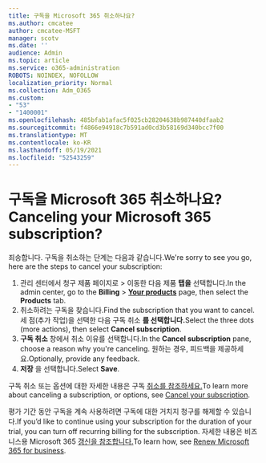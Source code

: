 ```yaml
---
title: 구독을 Microsoft 365 취소하나요?
ms.author: cmcatee
author: cmcatee-MSFT
manager: scotv
ms.date: ''
audience: Admin
ms.topic: article
ms.service: o365-administration
ROBOTS: NOINDEX, NOFOLLOW
localization_priority: Normal
ms.collection: Adm_O365
ms.custom:
- "53"
- "1400001"
ms.openlocfilehash: 485bfab1afac5f025cb28204638b987440dfaab2
ms.sourcegitcommit: f4866e94918c7b591ad0cd3b58169d340bcc7f00
ms.translationtype: MT
ms.contentlocale: ko-KR
ms.lasthandoff: 05/19/2021
ms.locfileid: "52543259"
---
```

# <a name="canceling-your-microsoft-365-subscription"></a><span data-ttu-id="72cfa-102">구독을 Microsoft 365 취소하나요?</span><span class="sxs-lookup"><span data-stu-id="72cfa-102">Canceling your Microsoft 365 subscription?</span></span>

<span data-ttu-id="72cfa-103">죄송합니다. 구독을 취소하는 단계는 다음과 같습니다.</span><span class="sxs-lookup"><span data-stu-id="72cfa-103">We're sorry to see you go, here are the steps to cancel your subscription:</span></span>

1. <span data-ttu-id="72cfa-104">관리 센터에서 청구 제품 페이지로  >  **[](https://go.microsoft.com/fwlink/p/?linkid=842054)** 이동한 다음 제품 **탭을** 선택합니다.</span><span class="sxs-lookup"><span data-stu-id="72cfa-104">In the admin center, go to the **Billing** > **[Your products](https://go.microsoft.com/fwlink/p/?linkid=842054)** page, then select the **Products** tab.</span></span>
2. <span data-ttu-id="72cfa-105">취소하려는 구독을 찾습니다.</span><span class="sxs-lookup"><span data-stu-id="72cfa-105">Find the subscription that you want to cancel.</span></span> <span data-ttu-id="72cfa-106">세 점(추가 작업)을 선택한 다음 구독 취소 **를 선택합니다.**</span><span class="sxs-lookup"><span data-stu-id="72cfa-106">Select the three dots (more actions), then select **Cancel subscription**.</span></span>
3. <span data-ttu-id="72cfa-107">**구독 취소** 창에서 취소 이유를 선택합니다.</span><span class="sxs-lookup"><span data-stu-id="72cfa-107">In the **Cancel subscription** pane, choose a reason why you're canceling.</span></span> <span data-ttu-id="72cfa-108">원하는 경우, 피드백을 제공하세요.</span><span class="sxs-lookup"><span data-stu-id="72cfa-108">Optionally, provide any feedback.</span></span>
4. <span data-ttu-id="72cfa-109">**저장** 을 선택합니다.</span><span class="sxs-lookup"><span data-stu-id="72cfa-109">Select **Save**.</span></span>

<span data-ttu-id="72cfa-110">구독 취소 또는 옵션에 대한 자세한 내용은 구독 [취소를 참조하세요.](/microsoft-365/commerce/subscriptions/cancel-your-subscription)</span><span class="sxs-lookup"><span data-stu-id="72cfa-110">To learn more about canceling a subscription, or options, see [Cancel your subscription](/microsoft-365/commerce/subscriptions/cancel-your-subscription).</span></span>

<span data-ttu-id="72cfa-111">평가 기간 동안 구독을 계속 사용하려면 구독에 대한 거치지 청구를 해제할 수 있습니다.</span><span class="sxs-lookup"><span data-stu-id="72cfa-111">If you’d like to continue using your subscription for the duration of your trial, you can turn off recurring billing for the subscription.</span></span> <span data-ttu-id="72cfa-112">자세한 내용은 비즈니스용 Microsoft 365 [갱신을 참조합니다.](/microsoft-365/commerce/subscriptions/renew-your-subscription)</span><span class="sxs-lookup"><span data-stu-id="72cfa-112">To learn how, see [Renew Microsoft 365 for business](/microsoft-365/commerce/subscriptions/renew-your-subscription).</span></span>
